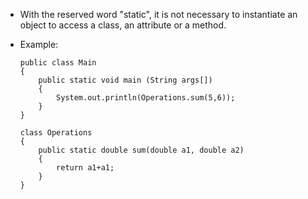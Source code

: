 - With the reserved word "static", it is not necessary to instantiate an object to access a class, an attribute or a method.
- Example:

    ```
    public class Main
    {
        public static void main (String args[])
        {
            System.out.println(Operations.sum(5,6));
        }
    }
    ```
    ```
    class Operations
    {
        public static double sum(double a1, double a2)
        {
            return a1+a1;
        }
    }
    ```

